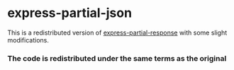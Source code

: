 # express-partial-json

This is a redistributed version of [express-partial-response](https://github.com/nemtsov/express-partial-response) with some slight modifications.

### The code is redistributed under the same terms as the original
